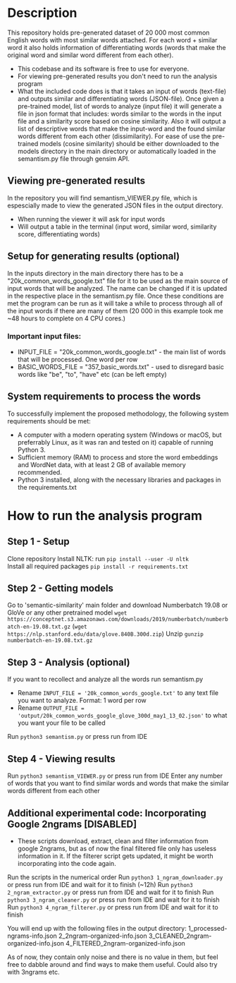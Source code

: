# Description
This repository holds pre-generated dataset of 20 000 most common English words with most similar words attached. For each word + similar word it also holds information of differentiating words (words that make the original word and similar word different from each other).
* This codebase and its software is free to use for everyone. 
* For viewing pre-generated results you don't need to run the analysis program
* What the included code does is that it takes an input of words (text-file) and outputs similar and differentiating words (JSON-file). Once given a pre-trained model, list of words to analyze (input file) it will generate a file in json format that includes: words similar to the words in the input file and a similarity score based on cosine similarity. Also it will output a list of descriptive words that make the input-word and the found similar words different from each other (dissimilarity). For ease of use the pre-trained models (cosine similarity) should be either downloaded to the models directory in the main directory or automatically loaded in the semantism.py file through gensim API. 

## Viewing pre-generated results
In the repository you will find semantism_VIEWER.py file, which is espescially made to view the generated JSON files in the output directory. 
* When running the viewer it will ask for input words
* Will output a table in the terminal (input word, similar word, similarity score, differentiating words)

## Setup for generating results (optional)
In the inputs directory in the main directory there has to be a "20k_common_words_google.txt" file for it to be used as the main source of input words that will be analyzed. The name can be changed if it is updated in the respective place in the semantism.py file. Once these conditions are met the program can be run as it will take a while to process through all of the input words if there are many of them (20 000 in this example took me ~48 hours to complete on 4 CPU cores.)

### Important input files: 
* INPUT_FILE = "20k_common_words_google.txt" - the main list of words that will be processed. One word per row
* BASIC_WORDS_FILE = "357_basic_words.txt" - used to disregard basic words like "be", "to", "have" etc (can be left empty)

## System requirements to process the words
To successfully implement the proposed methodology, the following system requirements should be met:
- A computer with a modern operating system (Windows or macOS, but preferrably Linux, as it was ran and tested on it) capable of running Python 3.
- Sufficient memory (RAM) to process and store the word embeddings and WordNet data, with at least 2 GB of available memory recommended.
- Python 3 installed, along with the necessary libraries and packages in the requirements.txt

# How to run the analysis program
## Step 1 - Setup
Clone repository
Install NLTK: run `pip install --user -U nltk`  
Install all required packages `pip install -r requirements.txt`

## Step 2 - Getting models
Go to 'semantic-similarity' main folder and download Numberbatch 19.08 or GloVe or any other pretrained model
`wget https://conceptnet.s3.amazonaws.com/downloads/2019/numberbatch/numberbatch-en-19.08.txt.gz`
(`wget https://nlp.stanford.edu/data/glove.840B.300d.zip`)
Unzip
`gunzip numberbatch-en-19.08.txt.gz`
 
## Step 3 - Analysis (optional) 
If you want to recollect and analyze all the words run semantism.py

- Rename `INPUT_FILE = '20k_common_words_google.txt'` to any text file you want to analyze. Format: 1 word per row
- Rename `OUTPUT_FILE = 'output/20k_common_words_google_glove_300d_may1_13_02.json'` to what you want your file to be called

Run `python3 semantism.py` or press run from IDE

## Step 4 - Viewing results 

Run `python3 semantism_VIEWER.py` or press run from IDE
Enter any number of words that you want to find similar words and words that make the similar words different from each other


## Additional experimental code: Incorporating Google 2ngrams [DISABLED]
* These scripts download, extract, clean and filter information from google 2ngrams, but as of now the final filtered file only has useless information in it. If the filterer script gets updated, it might be worth incorporating into the code again.

Run the scripts in the numerical order
Run `python3 1_ngram_downloader.py` or press run from IDE and wait for it to finish (~12h)
Run `python3 2_ngram_extractor.py` or press run from IDE and wait for it to finish
Run `python3 3_ngram_cleaner.py` or press run from IDE and wait for it to finish
Run `python3 4_ngram_filterer.py` or press run from IDE and wait for it to finish

You will end up with the following files in the output directory:
1_processed-ngrams-info.json
2_2ngram-organized-info.json
3_CLEANED_2ngram-organized-info.json
4_FILTERED_2ngram-organized-info.json

As of now, they contain only noise and there is no value in them, but feel free to dabble around and find ways to make them useful. Could also try with 3ngrams etc.

